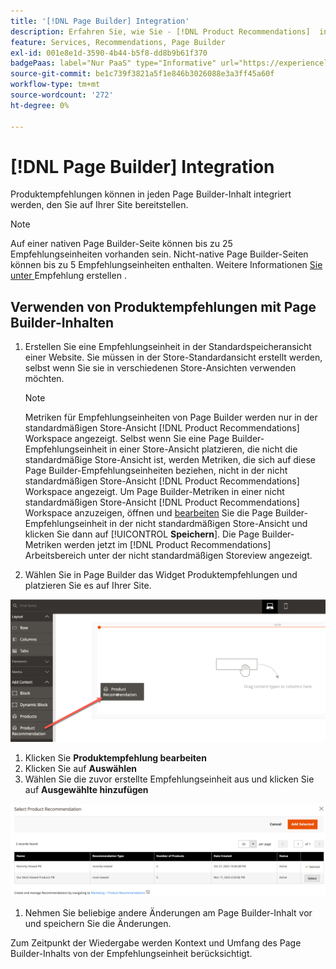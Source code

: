 ```yaml
---
title: '[!DNL Page Builder] Integration'
description: Erfahren Sie, wie Sie - [!DNL Product Recommendations]  in Page Builder verwenden.
feature: Services, Recommendations, Page Builder
exl-id: 001e8e1d-3590-4b44-b5f8-dd8b9b61f370
badgePaas: label="Nur PaaS" type="Informative" url="https://experienceleague.adobe.com/en/docs/commerce/user-guides/product-solutions" tooltip="Gilt nur für Adobe Commerce in Cloud-Projekten (von Adobe verwaltete PaaS-Infrastruktur) und lokale Projekte."
source-git-commit: be1c739f3821a5f1e846b3026088e3a3ff45a60f
workflow-type: tm+mt
source-wordcount: '272'
ht-degree: 0%

---
```


# [!DNL Page Builder] Integration

Produktempfehlungen können in jeden Page Builder-Inhalt integriert werden, den Sie auf Ihrer Site bereitstellen.

>[!NOTE]
>
> Auf einer nativen Page Builder-Seite können bis zu 25 Empfehlungseinheiten vorhanden sein. Nicht-native Page Builder-Seiten können bis zu 5 Empfehlungseinheiten enthalten. Weitere Informationen [ Sie unter ](create.md) Empfehlung erstellen .

## Verwenden von Produktempfehlungen mit Page Builder-Inhalten

1. Erstellen Sie eine Empfehlungseinheit in der Standardspeicheransicht einer Website. Sie müssen in der Store-Standardansicht erstellt werden, selbst wenn Sie sie in verschiedenen Store-Ansichten verwenden möchten.

   >[!NOTE]
   >
   >Metriken für Empfehlungseinheiten von Page Builder werden nur in der standardmäßigen Store-Ansicht [!DNL Product Recommendations] Workspace angezeigt. Selbst wenn Sie eine Page Builder-Empfehlungseinheit in einer Store-Ansicht platzieren, die nicht die standardmäßige Store-Ansicht ist, werden Metriken, die sich auf diese Page Builder-Empfehlungseinheiten beziehen, nicht in der nicht standardmäßigen Store-Ansicht [!DNL Product Recommendations] Workspace angezeigt. Um Page Builder-Metriken in einer nicht standardmäßigen Store-Ansicht [!DNL Product Recommendations] Workspace anzuzeigen, öffnen und [bearbeiten](edit.md) Sie die Page Builder-Empfehlungseinheit in der nicht standardmäßigen Store-Ansicht und klicken Sie dann auf [!UICONTROL **Speichern**]. Die Page Builder-Metriken werden jetzt im [!DNL Product Recommendations] Arbeitsbereich unter der nicht standardmäßigen Storeview angezeigt.

1. Wählen Sie in Page Builder das Widget Produktempfehlungen und platzieren Sie es auf Ihrer Site.

![Empfehlungseinheit einfügen](assets/pb-insert.png)

1. Klicken Sie **Produktempfehlung bearbeiten**
1. Klicken Sie auf **Auswählen**
1. Wählen Sie die zuvor erstellte Empfehlungseinheit aus und klicken Sie auf **Ausgewählte hinzufügen**

![Empfehlungseinheit einfügen](assets/pb-select.png)

1. Nehmen Sie beliebige andere Änderungen am Page Builder-Inhalt vor und speichern Sie die Änderungen.

Zum Zeitpunkt der Wiedergabe werden Kontext und Umfang des Page Builder-Inhalts von der Empfehlungseinheit berücksichtigt.
